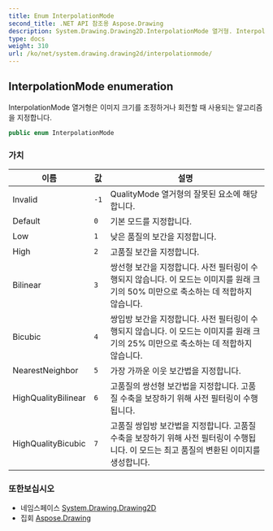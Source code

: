 ```yaml
---
title: Enum InterpolationMode
second_title: .NET API 참조용 Aspose.Drawing
description: System.Drawing.Drawing2D.InterpolationMode 열거형. InterpolationMode 열거형은 이미지 크기를 조정하거나 회전할 때 사용되는 알고리즘을 지정합니다.
type: docs
weight: 310
url: /ko/net/system.drawing.drawing2d/interpolationmode/
---
```

## InterpolationMode enumeration

InterpolationMode 열거형은 이미지 크기를 조정하거나 회전할 때 사용되는 알고리즘을 지정합니다.

```csharp
public enum InterpolationMode
```

### 가치

| 이름 | 값 | 설명 |
| --- | --- | --- |
| Invalid | `-1` | QualityMode 열거형의 잘못된 요소에 해당합니다. |
| Default | `0` | 기본 모드를 지정합니다. |
| Low | `1` | 낮은 품질의 보간을 지정합니다. |
| High | `2` | 고품질 보간을 지정합니다. |
| Bilinear | `3` | 쌍선형 보간을 지정합니다. 사전 필터링이 수행되지 않습니다. 이 모드는 이미지를 원래 크기의 50% 미만으로 축소하는 데 적합하지 않습니다. |
| Bicubic | `4` | 쌍입방 보간을 지정합니다. 사전 필터링이 수행되지 않습니다. 이 모드는 이미지를 원래 크기의 25% 미만으로 축소하는 데 적합하지 않습니다. |
| NearestNeighbor | `5` | 가장 가까운 이웃 보간법을 지정합니다. |
| HighQualityBilinear | `6` | 고품질의 쌍선형 보간법을 지정합니다. 고품질 수축을 보장하기 위해 사전 필터링이 수행됩니다. |
| HighQualityBicubic | `7` | 고품질 쌍입방 보간법을 지정합니다. 고품질 수축을 보장하기 위해 사전 필터링이 수행됩니다. 이 모드는 최고 품질의 변환된 이미지를 생성합니다. |

### 또한보십시오

* 네임스페이스 [System.Drawing.Drawing2D](../../system.drawing.drawing2d/)
* 집회 [Aspose.Drawing](../../)


